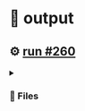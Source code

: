 # 📝  output 

## ⚙️ [run #260](https://github.com/jwenerd/ytm-dl/actions/runs/7717674515)

<details>

<summary>

### 📁 Files

</summary>

|                                                                       |lines|size|bytes |
|-----------------------------------------------------------------------|-----|----|------|
|[`output/library_albums.csv` ](output/library_albums.csv)              |945  |68K |66048 |
|[`output/library_songs.csv` ](output/library_songs.csv)                |2930 |248K|251794|
|[`output/liked_songs.csv` ](output/liked_songs.csv)                    |1452 |124K|126170|
|[`output/library_artists.csv` ](output/library_artists.csv)            |2030 |92K |92134 |
|[`output/history.csv` ](output/history.csv)                            |1892 |184K|185122|
|[`output/library_subscriptions.csv` ](output/library_subscriptions.csv)|68   |4.0K|2670  |

</details>